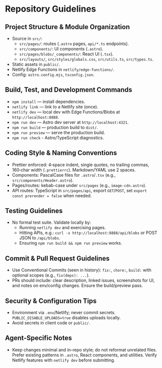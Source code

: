 # Repository Guidelines

## Project Structure & Module Organization
- Source in `src/`:
  - `src/pages/`: routes (`.astro` pages, `api/*.ts` endpoints).
  - `src/components/`: UI components (`.astro`).
  - `src/pages/blobs/_components/`: React UI (`.tsx`).
  - `src/layouts/`, `src/styles/globals.css`, `src/utils.ts`, `src/types.ts`.
- Static assets in `public/`.
- Netlify Edge Functions in `netlify/edge-functions/`.
- Config: `astro.config.mjs`, `tsconfig.json`.

## Build, Test, and Development Commands
- `npm install` — install dependencies.
- `netlify link` — link to a Netlify site (once).
- `netlify dev` — local dev with Edge Functions/Blobs at `http://localhost:8888`.
- `npm run dev` — Astro dev server at `http://localhost:4321`.
- `npm run build` — production build to `dist/`.
- `npm run preview` — serve the production build.
- `npm run check` - Astro/TypeScript diagnostics.

## Coding Style & Naming Conventions
- Prettier enforced: 4‑space indent, single quotes, no trailing commas, 160‑char width (`.prettierrc`). Markdown/YAML use 2 spaces.
- Components: PascalCase files for `.astro`/`.tsx` (e.g., `src/components/Header.astro`).
- Pages/routes: kebab-case under `src/pages` (e.g., `image-cdn.astro`).
- API routes: TypeScript in `src/pages/api`, export `GET`/`POST`, set `export const prerender = false` when needed.

## Testing Guidelines
- No formal test suite. Validate locally by:
  - Running `netlify dev` and exercising pages.
  - Hitting APIs, e.g.: `curl -s http://localhost:8888/api/blobs` or POST JSON to `/api/blobs`.
  - Ensuring `npm run build && npm run preview` works.

## Commit & Pull Request Guidelines
- Use Conventional Commits (seen in history): `fix:`, `chore:`, `build:` with optional scopes (e.g., `fix(deps): ...`).
- PRs should include: clear description, linked issues, screenshots for UI, and notes on env/config changes. Ensure the build/preview pass.

## Security & Configuration Tips
- Environment via `.env`/Netlify; never commit secrets. `PUBLIC_DISABLE_UPLOADS=true` disables uploads locally.
- Avoid secrets in client code or `public/`.

## Agent-Specific Notes
- Keep changes minimal and in-repo style; do not reformat unrelated files. Prefer existing patterns in `.astro`, React components, and utilities. Verify Netlify features with `netlify dev` before submitting.
